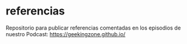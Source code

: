 # referencias
Repositorio para publicar referencias comentadas en los episodios de nuestro Podcast: https://geekingzone.github.io/

